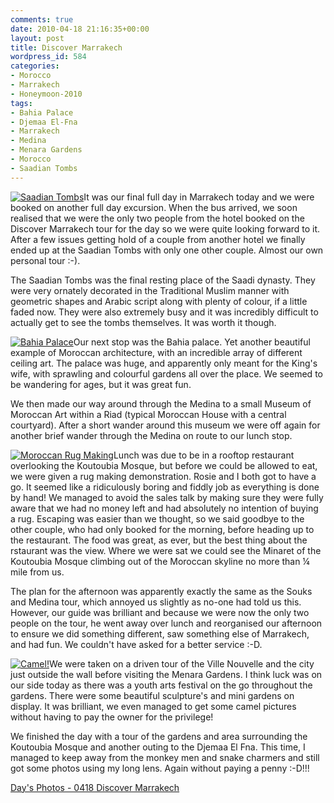 ```yaml
---
comments: true
date: 2010-04-18 21:16:35+00:00
layout: post
title: Discover Marrakech
wordpress_id: 584
categories:
- Morocco
- Marrakech
- Honeymoon-2010
tags:
- Bahia Palace
- Djemaa El-Fna
- Marrakech
- Medina
- Menara Gardens
- Morocco
- Saadian Tombs
---
```


[![Saadian Tombs](http://travel.perry-online.me.uk/files/2010/04/img_7318-150x150.jpg)](http://travel.perry-online.me.uk/2010/04/18/discover-marrakech/img_7318/)It was our final full day in Marrakech today and we were booked on another full day excursion. When the bus arrived, we soon realised that we were the only two people from the hotel booked on the Discover Marrakech tour for the day so we were quite looking forward to it. After a few issues getting hold of a couple from another hotel we finally ended up at the Saadian Tombs with only one other couple. Almost our own personal tour :-). <!-- more -->

The Saadian Tombs was the final resting place of the Saadi dynasty. They were very ornately decorated in the Traditional Muslim manner with geometric shapes and Arabic script along with plenty of colour, if a little faded now. They were also extremely busy and it was incredibly difficult to actually get to see the tombs themselves. It was worth it though.

[![Bahia Palace](http://travel.perry-online.me.uk/files/2010/04/img_7369-150x150.jpg)](http://travel.perry-online.me.uk/2010/04/18/discover-marrakech/img_7369/)Our next stop was the Bahia palace. Yet another beautiful example of Moroccan architecture, with an incredible array of different ceiling art. The palace was huge, and apparently only meant for the King's wife, with sprawling and colourful gardens all over the place. We seemed to be wandering for ages, but it was great fun.

We then made our way around through the Medina to a small Museum of Moroccan Art within a Riad (typical Moroccan House with a central courtyard). After a short wander around this museum we were off again for another brief wander through the Medina on route to our lunch stop.

[![Moroccan Rug Making](http://travel.perry-online.me.uk/files/2010/04/img_7427-150x150.jpg)](http://travel.perry-online.me.uk/2010/04/18/discover-marrakech/img_7427/)Lunch was due to be in a rooftop restaurant overlooking the Koutoubia Mosque, but before we could be allowed to eat, we were given a rug making demonstration. Rosie and I both got to have a go. It seemed like a ridiculously boring and fiddly job as everything is done by hand! We managed to avoid the sales talk by making sure they were fully aware that we had no money left and had absolutely no intention of buying a rug. Escaping was easier than we thought, so we said goodbye to the other couple, who had only booked for the morning, before heading up to the restaurant. The food was great, as ever, but the best thing about the rstaurant was the view. Where we were sat we could see the Minaret of the Koutoubia Mosque climbing out of the Moroccan skyline no more than ¼ mile from us.

The plan for the afternoon was apparently exactly the same as the Souks and Medina tour, which annoyed us slightly as no-one had told us this. However, our guide was brilliant and because we were now the only two people on the tour, he went away over lunch and reorganised our afternoon to ensure we did something different, saw something else of Marrakech, and had fun. We couldn't have asked for a better service :-D.

[![Camel!](http://travel.perry-online.me.uk/files/2010/04/img_7453-150x150.jpg)](http://travel.perry-online.me.uk/2010/04/18/discover-marrakech/img_7453/)We were taken on a driven tour of the Ville Nouvelle and the city just outside the wall before visiting the Menara Gardens. I think luck was on our side today as there was a youth arts festival on the go throughout the gardens. There were some beautiful sculpture's and mini gardens on display. It was brilliant, we even managed to get some camel pictures without having to pay the owner for the privilege!

We finished the day with a tour of the gardens and area surrounding the Koutoubia Mosque and another outing to the Djemaa El Fna. This time, I managed to keep away from the monkey men and snake charmers and still got some photos using my long lens. Again without paying a penny :-D!!!


[Day's Photos - 0418 Discover Marrakech](http://photos.perry-online.me.uk/travel/2010/0412-0419-our-honeymoon/0418-discover-marrakech/)
